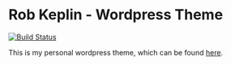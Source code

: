 # Rob Keplin - Wordpress Theme

[![Build Status](https://travis-ci.org/rkeplin/robkeplin-wordpress-theme.svg?branch=master)](https://travis-ci.org/rkeplin/robkeplin-wordpress-theme)

This is my personal wordpress theme, which can be found [here](https://www.rkeplin.com).

